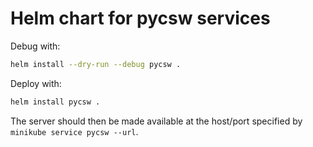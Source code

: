 # Helm chart for pycsw services

Debug with:

```bash
helm install --dry-run --debug pycsw .
```

Deploy with:

```bash
helm install pycsw .
```

The server should then be made available at the host/port specified by
`minikube service pycsw --url`.
